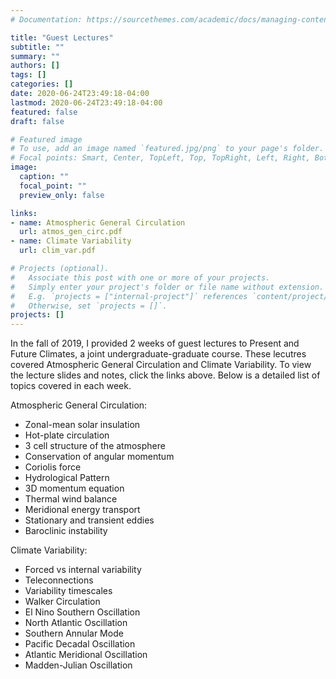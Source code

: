 ```yaml
---
# Documentation: https://sourcethemes.com/academic/docs/managing-content/

title: "Guest Lectures"
subtitle: ""
summary: ""
authors: []
tags: []
categories: []
date: 2020-06-24T23:49:18-04:00
lastmod: 2020-06-24T23:49:18-04:00
featured: false
draft: false

# Featured image
# To use, add an image named `featured.jpg/png` to your page's folder.
# Focal points: Smart, Center, TopLeft, Top, TopRight, Left, Right, BottomLeft, Bottom, BottomRight.
image:
  caption: ""
  focal_point: ""
  preview_only: false

links:
- name: Atmospheric General Circulation
  url: atmos_gen_circ.pdf
- name: Climate Variability
  url: clim_var.pdf

# Projects (optional).
#   Associate this post with one or more of your projects.
#   Simply enter your project's folder or file name without extension.
#   E.g. `projects = ["internal-project"]` references `content/project/deep-learning/index.md`.
#   Otherwise, set `projects = []`.
projects: []
---
```


In the fall of 2019, I provided 2 weeks of guest lectures to Present and Future Climates, a joint undergraduate-graduate course. These lecutres covered Atmospheric General Circulation and Climate Variability. To view the lecture slides and notes, click the links above. Below is a detailed list of topics covered in each week.

Atmospheric General Circulation:
- Zonal-mean solar insulation
- Hot-plate circulation
- 3 cell structure of the atmosphere
- Conservation of angular momentum
- Coriolis force
- Hydrological Pattern
- 3D momentum equation
- Thermal wind balance
- Meridional energy transport
- Stationary and transient eddies
- Baroclinic instability

Climate Variability:
- Forced vs internal variability
- Teleconnections
- Variability timescales
- Walker Circulation
- El Nino Southern Oscillation
- North Atlantic Oscillation
- Southern Annular Mode
- Pacific Decadal Oscillation
- Atlantic Meridional Oscillation
- Madden-Julian Oscillation
